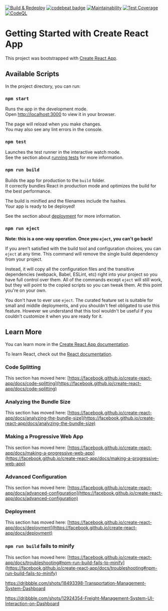 
[![Build & Redeploy](https://github.com/arasfi/delivery-frontend-reactjs/actions/workflows/build.yaml/badge.svg?event=push)](https://github.com/arasfi/delivery-frontend-reactjs/actions/workflows/build.yaml) [![codebeat badge](https://codebeat.co/badges/e928afa1-3d28-43c7-a9d7-000fe8b544b4)](https://codebeat.co/projects/github-com-arasfi-delivery-frontend-reactjs-main) [![Maintainability](https://api.codeclimate.com/v1/badges/3f88da0d041e7b13685d/maintainability)](https://codeclimate.com/github/arasfi/delivery-frontend-reactjs/maintainability) [![Test Coverage](https://api.codeclimate.com/v1/badges/3f88da0d041e7b13685d/test_coverage)](https://codeclimate.com/github/arasfi/delivery-frontend-reactjs/test_coverage) [![CodeQL](https://github.com/arasfi/delivery-frontend-reactjs/actions/workflows/codeql-analysis.yml/badge.svg?branch=main)](https://github.com/arasfi/delivery-frontend-reactjs/actions/workflows/codeql-analysis.yml)
# Getting Started with Create React App


This project was bootstrapped with [Create React App](https://github.com/facebook/create-react-app).

## Available Scripts

In the project directory, you can run:

### `npm start`

Runs the app in the development mode.\
Open [http://localhost:3000](http://localhost:3000) to view it in your browser.

The page will reload when you make changes.\
You may also see any lint errors in the console.

### `npm test`

Launches the test runner in the interactive watch mode.\
See the section about [running tests](https://facebook.github.io/create-react-app/docs/running-tests) for more information.

### `npm run build`

Builds the app for production to the `build` folder.\
It correctly bundles React in production mode and optimizes the build for the best performance.

The build is minified and the filenames include the hashes.\
Your app is ready to be deployed!

See the section about [deployment](https://facebook.github.io/create-react-app/docs/deployment) for more information.

### `npm run eject`

**Note: this is a one-way operation. Once you `eject`, you can't go back!**

If you aren't satisfied with the build tool and configuration choices, you can `eject` at any time. This command will remove the single build dependency from your project.

Instead, it will copy all the configuration files and the transitive dependencies (webpack, Babel, ESLint, etc) right into your project so you have full control over them. All of the commands except `eject` will still work, but they will point to the copied scripts so you can tweak them. At this point you're on your own.

You don't have to ever use `eject`. The curated feature set is suitable for small and middle deployments, and you shouldn't feel obligated to use this feature. However we understand that this tool wouldn't be useful if you couldn't customize it when you are ready for it.

## Learn More

You can learn more in the [Create React App documentation](https://facebook.github.io/create-react-app/docs/getting-started).

To learn React, check out the [React documentation](https://reactjs.org/).

### Code Splitting

This section has moved here: [https://facebook.github.io/create-react-app/docs/code-splitting](https://facebook.github.io/create-react-app/docs/code-splitting)

### Analyzing the Bundle Size

This section has moved here: [https://facebook.github.io/create-react-app/docs/analyzing-the-bundle-size](https://facebook.github.io/create-react-app/docs/analyzing-the-bundle-size)

### Making a Progressive Web App

This section has moved here: [https://facebook.github.io/create-react-app/docs/making-a-progressive-web-app](https://facebook.github.io/create-react-app/docs/making-a-progressive-web-app)

### Advanced Configuration

This section has moved here: [https://facebook.github.io/create-react-app/docs/advanced-configuration](https://facebook.github.io/create-react-app/docs/advanced-configuration)

### Deployment

This section has moved here: [https://facebook.github.io/create-react-app/docs/deployment](https://facebook.github.io/create-react-app/docs/deployment)

### `npm run build` fails to minify

This section has moved here: [https://facebook.github.io/create-react-app/docs/troubleshooting#npm-run-build-fails-to-minify](https://facebook.github.io/create-react-app/docs/troubleshooting#npm-run-build-fails-to-minify)


https://dribbble.com/shots/18493398-Transportation-Management-System-Dashboard

https://dribbble.com/shots/12924354-Freight-Management-System-UI-Interaction-on-Dashboard
